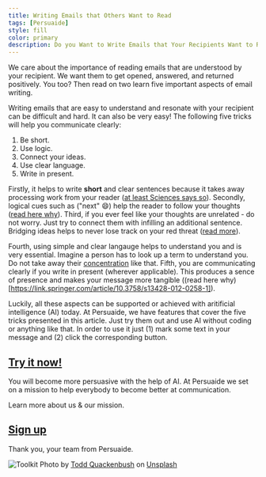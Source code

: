 ```yaml
---
title: Writing Emails that Others Want to Read
tags: [Persuaide]
style: fill
color: primary
description: Do you Want to Write Emails that Your Recipients Want to Read?
---
```


We care about the importance of reading emails that are understood by your recipient. We want them to get opened, answered, and returned positively. You too? Then read on two learn five important aspects of email writing.

Writing emails that are easy to understand and resonate with your recipient can be difficult and hard. It can also be very easy! The following five tricks will help you communicate clearly:

1. Be short.
2. Use logic.
3. Connect your ideas.
4. Use clear language.
5. Write in present.

Firstly, it helps to write __short__ and clear sentences because it takes away processing work from your reader ([at least Sciences says so](https://journals.sagepub.com/doi/10.1177/001088040204300204)). Secondly, logical cues such as ("next" :smile:) help the reader to follow your thoughts ([read here why](https://www.jstor.org/stable/43090348?seq=1)). Third, if you ever feel like your thoughts are unrelated - do not worry. Just try to connect them with infilling an additional sentence. Bridging ideas helps to never lose track on your red threat ([read more](https://link.springer.com/article/10.1023/A:1001181927857)).

Fourth, using simple and clear langauge helps to understand you and is very essential. Imagine a person has to look up a term to understand you. Do not take away their [concentration](https://www.fd.unl.pt/docentes_docs/ma/AGON_MA_25849.pdf) like that. Fifth, you are communicating clearly if you write in present (wherever applicable). This produces a sence of presence and makes your message more tangible ((read here why)[https://link.springer.com/article/10.3758/s13428-012-0258-1]). 

Luckily, all these aspects can be supported or achieved with aritificial intelligence (AI) today. At Persuaide, we have features that cover the five tricks presented in this article. Just try them out and use AI without coding or anything like that. In order to use it just (1) mark some text in your message and (2) click the corresponding button.

## [Try it now!](http://app.persuai.de)

You will become more persuasive with the help of AI. At Persuaide we set on a mission to help everybody to become better at communication. 

Learn more about us & our mission. 

## [Sign up](www.persuai.de)

Thank you, your team from Persuaide.

![Toolkit](https://images.unsplash.com/reserve/oIpwxeeSPy1cnwYpqJ1w_Dufer%20Collateral%20test.jpg?ixid=MnwxMjA3fDB8MHxwaG90by1wYWdlfHx8fGVufDB8fHx8&ixlib=rb-1.2.1&auto=format&fit=crop&w=1516&q=80)
Photo by <a href="https://unsplash.com/@toddquackenbush?utm_source=unsplash&utm_medium=referral&utm_content=creditCopyText">Todd Quackenbush</a> on <a href="https://unsplash.com/s/photos/toolkit?utm_source=unsplash&utm_medium=referral&utm_content=creditCopyText">Unsplash</a>

